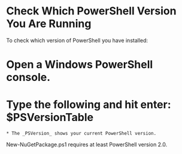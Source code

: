 # Check Which PowerShell Version You Are Running
To check which version of PowerShell you have installed:
# Open a Windows PowerShell console.
# Type the following and hit enter: **$PSVersionTable**
	* The _PSVersion_ shows your current PowerShell version.
New-NuGetPackage.ps1 requires at least PowerShell version 2.0.

